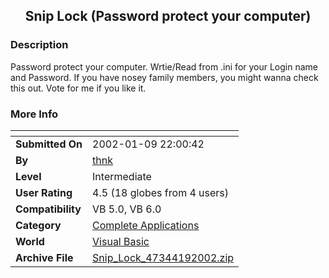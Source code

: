 ﻿<div align="center">

## Snip Lock \(Password protect your computer\)


</div>

### Description

Password protect your computer. Wrtie/Read from .ini for your Login name and Password. If you have nosey family members, you might wanna check this out. Vote for me if you like it.
 
### More Info
 


<span>             |<span>
---                |---
**Submitted On**   |2002-01-09 22:00:42
**By**             |[thnk](https://github.com/Planet-Source-Code/PSCIndex/blob/master/ByAuthor/thnk.md)
**Level**          |Intermediate
**User Rating**    |4.5 (18 globes from 4 users)
**Compatibility**  |VB 5\.0, VB 6\.0
**Category**       |[Complete Applications](https://github.com/Planet-Source-Code/PSCIndex/blob/master/ByCategory/complete-applications__1-27.md)
**World**          |[Visual Basic](https://github.com/Planet-Source-Code/PSCIndex/blob/master/ByWorld/visual-basic.md)
**Archive File**   |[Snip\_Lock\_47344192002\.zip](https://github.com/Planet-Source-Code/thnk-snip-lock-password-protect-your-computer__1-30600/archive/master.zip)








